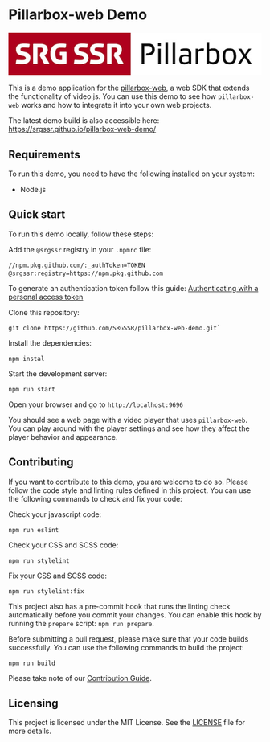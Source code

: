 # Pillarbox-web Demo

![Pillarbox logo](README-images/logo.jpg)

This is a demo application for the [pillarbox-web](https://github.com/SRGSSR/pillarbox-web), a web
SDK that extends the functionality of video.js. You can use this demo to see how `pillarbox-web`
works and how to integrate it into your own web projects.

The latest demo build is also accessible here: https://srgssr.github.io/pillarbox-web-demo/

## Requirements

To run this demo, you need to have the following installed on your system:

- Node.js

## Quick start

To run this demo locally, follow these steps:

Add the `@srgssr` registry in your `.npmrc` file:

```text
//npm.pkg.github.com/:_authToken=TOKEN
@srgssr:registry=https://npm.pkg.github.com
```

To generate an authentication token follow this
guide: [Authenticating with a personal access token](https://docs.github.com/en/packages/working-with-a-github-packages-registry/working-with-the-npm-registry#authenticating-with-a-personal-access-token)

Clone this repository:
```shell
git clone https://github.com/SRGSSR/pillarbox-web-demo.git`
```

Install the dependencies:
```shell
npm instal
```

Start the development server:
```shell
npm run start
```

Open your browser and go to `http://localhost:9696`

You should see a web page with a video player that uses `pillarbox-web`. You can play around with
the player settings and see how they affect the player behavior and appearance.

## Contributing

If you want to contribute to this demo, you are welcome to do so. Please follow the code style and
linting rules defined in this project. You can use the following commands to check and fix your
code:

Check your javascript code:
```shell
npm run eslint
```

Check your CSS and SCSS code:
```shell
npm run stylelint
```

Fix your CSS and SCSS code:
```shell
npm run stylelint:fix
```

This project also has a pre-commit hook that runs the linting check automatically before you commit
your changes. You can enable this hook by running the `prepare` script: `npm run prepare`.

Before submitting a pull request, please make sure that your code builds successfully. You can use
the following commands to build the project:
```shell
npm run build
```

Please take note of our [Contribution Guide](CONTRIBUTING.md).

## Licensing

This project is licensed under the MIT License. See the [LICENSE](../LICENSE) file for more details.
